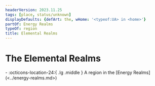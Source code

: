 ```yaml
---
headerVersion: 2023.11.25
tags: [place, status/unknown]
displayDefaults: {defArt: the, wHome: '<typeof:UA> in <home>'}
partOf: Energy Realms
typeOf: region
title: Elemental Realms
---
```

# The Elemental Realms
<div class="grid cards ext-narrow-margin ext-one-column" markdown>
-    :octicons-location-24:{ .lg .middle } A region in the [Energy Realms](<../energy-realms.md>)  
</div>



